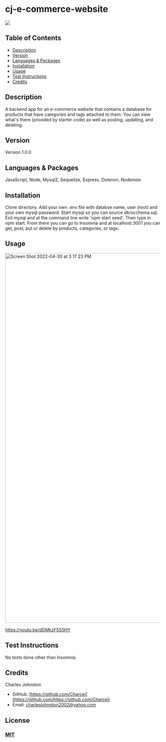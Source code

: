 
# cj-e-commerce-website
<a href="https://img.shields.io/badge/License-M-brightgreen"><img src="https://img.shields.io/badge/License-M-brightgreen"></a>

## Table of Contents
- [Description](#description)
- [Version](#version)
- [Languages & Packages](#languages)
- [Installation](#installation)
- [Usage](#usage)
- [Test Instructions](#test-instructions)
- [Credits](#credits)

## Description
A backend app for an e-commerce website that contains a database for products that have categories and tags attached to them. You can view what's there (provided by starter code) as well as posting, updating, and deleting.
## Version
Version 1.0.0
## Languages & Packages
 JavaScript, Node, Mysql2, Sequelize, Express, Dotenvn, Nodemon
## Installation
Clone directory. Add your own .env file with databse name, user (root) and your own mysql password. Start mysql so you can source db/scchema.sql. Exit mysql and at the command line write 'npm start seed'. Then type in npm start. From there you can go to Insomnia and at localhost:3001 you can get, post, put or delete by products, categories, or tags.
## Usage
<img width="1195" alt="Screen Shot 2022-04-30 at 3 17 23 PM" src="https://user-images.githubusercontent.com/94859458/166119668-b30634bc-ee2d-4842-9fef-7e248b49d9b6.png">

https://youtu.be/dDMkzF5S5HY

## Test Instructions
No tests done other than Insomnia.

## Credits
Charles Johnston
* GitHub: [https://github.com/Charcej](https://github.com/https://github.com/Charcej)
* Email: 
[charlesjohnston2002@yahoo.com](mailto:charlesjohnston2002@yahoo.com)
## License
### [MIT](https://opensource.org/licenses/MIT)
  
